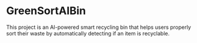 # GreenSortAIBin
This project is an AI-powered smart recycling bin that helps users properly sort their waste by automatically detecting if an item is recyclable.
